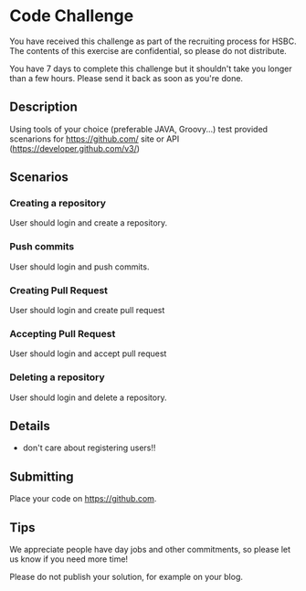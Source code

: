 # Code Challenge

You have received this challenge as part of the recruiting process for HSBC. The contents of this exercise are confidential, so please do not distribute.

You have 7 days to complete this challenge but it shouldn't take you longer than a few hours. Please send it back as soon as you're done.

## Description

Using tools of your choice (preferable JAVA, Groovy...) test provided scenarions for https://github.com/ site or API (https://developer.github.com/v3/)

## Scenarios

### Creating a repository 

User should login and create a repository.

### Push commits

User should login and push commits.

### Creating Pull Request

User should login and create pull request

### Accepting Pull Request

User should login and accept pull request

### Deleting a repository

User should login and delete a repository.


## Details

- don't care about registering users!!

## Submitting

Place your code on https://github.com.

## Tips

We appreciate people have day jobs and other commitments, so please let us know if you need more time!

Please do not publish your solution, for example on your blog.